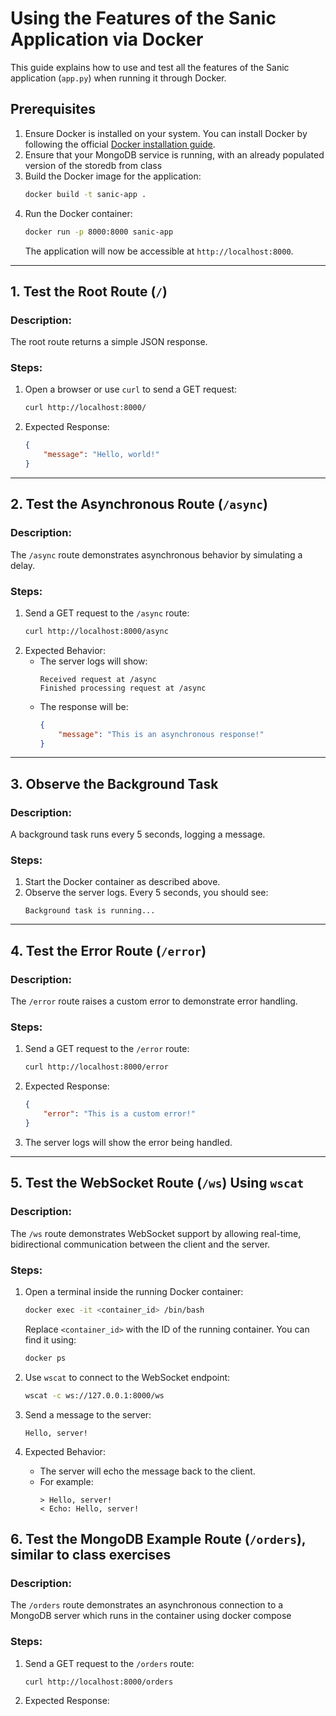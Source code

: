 # Using the Features of the Sanic Application via Docker

This guide explains how to use and test all the features of the Sanic application (`app.py`) when running it through Docker.

## Prerequisites

1. Ensure Docker is installed on your system. You can install Docker by following the official [Docker installation guide](https://docs.docker.com/get-docker/).
2. Ensure that your MongoDB service is running, with an already populated version of the storedb from class
3. Build the Docker image for the application:
   ```bash
   docker build -t sanic-app .
   ```
4. Run the Docker container:
   ```bash
   docker run -p 8000:8000 sanic-app
   ```
   The application will now be accessible at `http://localhost:8000`.

---

## 1. Test the Root Route (`/`)

### Description:
The root route returns a simple JSON response.

### Steps:
1. Open a browser or use `curl` to send a GET request:
   ```bash
   curl http://localhost:8000/
   ```
2. Expected Response:
   ```json
   {
       "message": "Hello, world!"
   }
   ```

---

## 2. Test the Asynchronous Route (`/async`)

### Description:
The `/async` route demonstrates asynchronous behavior by simulating a delay.

### Steps:
1. Send a GET request to the `/async` route:
   ```bash
   curl http://localhost:8000/async
   ```
2. Expected Behavior:
   - The server logs will show:
     ```
     Received request at /async
     Finished processing request at /async
     ```
   - The response will be:
     ```json
     {
         "message": "This is an asynchronous response!"
     }
     ```

---

## 3. Observe the Background Task

### Description:
A background task runs every 5 seconds, logging a message.

### Steps:
1. Start the Docker container as described above.
2. Observe the server logs. Every 5 seconds, you should see:
   ```
   Background task is running...
   ```

---

## 4. Test the Error Route (`/error`)

### Description:
The `/error` route raises a custom error to demonstrate error handling.

### Steps:
1. Send a GET request to the `/error` route:
   ```bash
   curl http://localhost:8000/error
   ```
2. Expected Response:
   ```json
   {
       "error": "This is a custom error!"
   }
   ```
3. The server logs will show the error being handled.

---

## 5. Test the WebSocket Route (`/ws`) Using `wscat`

### Description:
The `/ws` route demonstrates WebSocket support by allowing real-time, bidirectional communication between the client and the server.

### Steps:
1. Open a terminal inside the running Docker container:
   ```bash
   docker exec -it <container_id> /bin/bash
   ```
   Replace `<container_id>` with the ID of the running container. You can find it using:
   ```bash
   docker ps
   ```

2. Use `wscat` to connect to the WebSocket endpoint:
   ```bash
   wscat -c ws://127.0.0.1:8000/ws
   ```

3. Send a message to the server:
   ```
   Hello, server!
   ```

4. Expected Behavior:
   - The server will echo the message back to the client.
   - For example:
     ```
     > Hello, server!
     < Echo: Hello, server!
     ```

## 6. Test the MongoDB Example Route (`/orders`), similar to class exercises

### Description:
The `/orders` route demonstrates an asynchronous connection to a MongoDB server which runs in the container using docker compose

### Steps:
1. Send a GET request to the `/orders` route:
   ```bash
   curl http://localhost:8000/orders
   ```
2. Expected Response:
   
